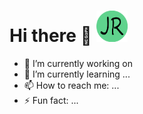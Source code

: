 # Hi there 👋 <img src="https://github.com/JoeRoybal/JoeRoybal/blob/main/Logo%20(2).png" width="50" height="50"/>

- 🔭 I’m currently working on 
- 🌱 I’m currently learning ...
- 📫 How to reach me: ...
- ⚡ Fun fact: ...
